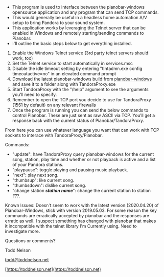 * This program is used to interface between the pianobar-windows opensource application and any program that can send TCP commands.  
* This would generally be useful in a headless home automation A/V setup to bring Pandora to your sound system.  
* This application works by leveraging the Telnet server that can be enabled in Windows and remotely starting/sending commands to Pianobar. 
* I'll outline the basic steps below to get everything installed.

1. Enable the Windows Telnet service (3rd party telnet servers should work, too)
1. Set the Telnet service to start automatically in services.msc
1. Disable the idle timeout setting by entering "tlntadmn.exe config timeoutactive=no" in an elevated command prompt
1. Download the latest pianobar-windows build from [pianobar-windows](https://github.com/thedmd/pianobar-windows/releases) and save it to a folder along with TandoraProxy.exe
1. Start TandoraProxy with the "/help" argument to see the arguments you'll need to specify.
1. Remember to open the TCP port you decide to use for TandoraProxy (1561 by default) on any relevant firewalls
1. Once the program is running you can send the below commands to control Pianobar.  These are just sent as raw ASCII via TCP.  You'll get a response back with the current status of Pianobar/TandoraProxy.

From here you can use whatever language you want that can work with TCP sockets to interace with TandoraProxy/Pianobar.
	
Commands:	
* "update": have TandoraProxy query pianobar-windows for the current song, station, play time and whether or not playback is active and a list of your Pandora stations.
* "playpause": toggle playing and pausing music playback.
* "next": play next song.
* "thumbsup": like current song.
* "thumbsdown": dislike current song.
* "change station *__station name__*": change the current station to station *???*.

Known Issues:
Doesn't seem to work with the latest version (2020.04.20) of Pianobar-Windows, stick with version 2019.05.03.  For some reason the key commands are erradically accepted by pianobar and the responses are erratic as well.  I suspect something has changed with pianobar that makes it incompatible with the telnet library I'm Currently using.  Need to investigate more.
	
Questions or comments?

Todd Nelson

todd@toddnelson.net

[https://toddnelson.net](https://toddnelson.net)